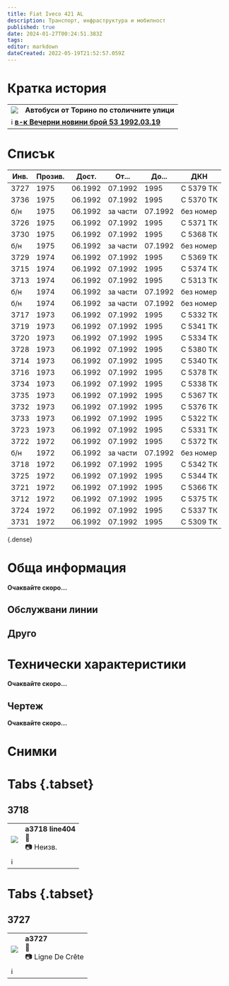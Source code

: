 ```yaml
---
title: Fiat Iveco 421 AL
description: Транспорт, инфраструктура и мобилност
published: true
date: 2024-01-27T00:24:51.383Z
tags: 
editor: markdown
dateCreated: 2022-05-19T21:52:57.059Z
---
```


# Кратка история

<!--следващ пост--> 
<div class="table-responsive"><table style="width:100%"><tr>
<td><img src="http://46.10.181.183:1518/trinmo/literature/vestnik-vecherni-novini/1992/br53-1992.03.19-(1).jpg"></td>
<td><b>Автобуси от Торино по столичните улици</b><br></td></tr>
  <td colspan=2 >ℹ️ <b><a href="/bg/literature/vecherni-novini-1992">в-к Вечерни новини брой 53 1992.03.19</a></b></td></table></div>
  
# Списък

|Инв.|Прозив.|Дост.|От...|До...|ДКН|
|------|------|---------|----------|---------|------------|
| 3727 | 1975 | 06.1992 |  07.1992 |   1995  |  С 5379 ТК |
| 3736 | 1975 | 06.1992 |  07.1992 |   1995  |  С 5370 ТК |
|  б/н | 1975 | 06.1992 | за части | 07.1992 |  без номер |
| 3726 | 1975 | 06.1992 |  07.1992 |   1995  |  С 5371 ТК |
| 3730 | 1975 | 06.1992 |  07.1992 |   1995  |  С 5368 ТК |
|  б/н | 1975 | 06.1992 | за части | 07.1992 |  без номер |
| 3729 | 1974 | 06.1992 |  07.1992 |   1995  |  С 5369 ТК |
| 3715 | 1974 | 06.1992 |  07.1992 |   1995  |  С 5374 ТК |
| 3713 | 1974 | 06.1992 |  07.1992 |   1995  |  С 5313 ТК |
|  б/н | 1974 | 06.1992 | за части | 07.1992 |  без номер |
|  б/н | 1974 | 06.1992 | за части | 07.1992 |  без номер |
| 3717 | 1973 | 06.1992 |  07.1992 |   1995  |  С 5332 ТК |
| 3719 | 1973 | 06.1992 |  07.1992 |   1995  |  С 5341 ТК |
| 3720 | 1973 | 06.1992 |  07.1992 |   1995  |  С 5334 ТК |
| 3728 | 1973 | 06.1992 |  07.1992 |   1995  |  С 5380 ТК |
| 3714 | 1973 | 06.1992 |  07.1992 |   1995  |  С 5340 ТК |
| 3716 | 1973 | 06.1992 |  07.1992 |   1995  |  С 5378 ТК |
| 3734 | 1973 | 06.1992 |  07.1992 |   1995  |  С 5338 ТК |
| 3735 | 1973 | 06.1992 |  07.1992 |   1995  |  С 5367 ТК |
| 3732 | 1973 | 06.1992 |  07.1992 |   1995  |  С 5376 ТК |
| 3733 | 1973 | 06.1992 |  07.1992 |   1995  |  С 5322 ТК |
| 3723 | 1973 | 06.1992 |  07.1992 |   1995  |  С 5331 ТК |
| 3722 | 1972 | 06.1992 |  07.1992 |   1995  |  С 5372 ТК |
|  б/н | 1972 | 06.1992 | за части | 07.1992 |  без номер |
| 3718 | 1972 | 06.1992 |  07.1992 |   1995  |  С 5342 ТК |
| 3725 | 1972 | 06.1992 |  07.1992 |   1995  | С 5344 ТК  |
| 3721 | 1972 | 06.1992 |  07.1992 |   1995  |  С 5366 ТК |
| 3712 | 1972 | 06.1992 |  07.1992 |   1995  |  С 5375 ТК |
| 3724 | 1972 | 06.1992 |  07.1992 |   1995  |  С 5337 ТК |
| 3731 | 1972 | 06.1992 |  07.1992 |   1995  |  С 5309 ТК |
{.dense}

# Обща информация

**Oчаквайте скоро…**

## Обслужвани линии


## Друго

# Технически характеристики

**Oчаквайте скоро…**

## Чертеж

**Oчаквайте скоро…**

# Снимки
  
  
# Tabs {.tabset}
## 3718
<!--следващ пост--> 
<div class="table-responsive"><table style="width:100%"><tr>
<td><img src="http://46.10.181.183:1518/trinmo/gallery/ivan-ivanov-metan/Fiat-Iveco/a3718%20line404%201992.jpg"></td>
<td><b><b>a3718 line404</b></b><br>📌 <br> 📷 Неизв.</td></tr>
  <td colspan=2 >ℹ️ </td></table></div>
  
  
# Tabs {.tabset}
## 3727
<!--следващ пост--> 
<div class="table-responsive"><table style="width:100%"><tr>
<td><img src="http://46.10.181.183:1518/trinmo/gallery/ligne-de-crete/a3727.jpg"></td>
<td><b><b>a3727</b></b><br>📌 <br> 📷 Ligne De Crête</td></tr>
  <td colspan=2 >ℹ️ </td></table></div>
